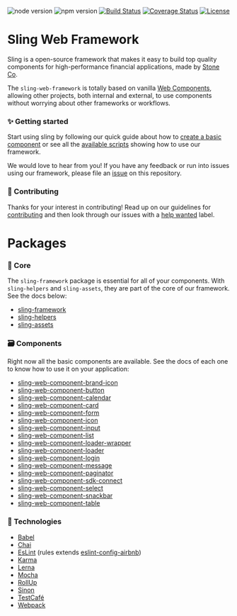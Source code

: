 ![node version][node-badge]
![npm version][npm-badge]
[![Build Status][build-status]][travis-url]
[![Coverage Status][coverage-status]][coveralls-url]
[![License][license-badge]][license-url]

# Sling Web Framework
Sling is a open-source framework that makes it easy to build top quality components for high-performance financial applications, made by [Stone Co](https://www.stone.com.br).

The `sling-web-framework` is totally based on vanilla [Web Components](https://www.webcomponents.org/introduction), allowing other projects, both internal and external, to use components without worrying about other frameworks or workflows.

### :sparkles: Getting started

Start using sling by following our quick guide about how to [create a basic component](https://github.com/stone-payments/sling-web-framework/wiki/Creating-a-new-basic-component) or see all the [available scripts](https://github.com/stone-payments/sling-web-framework/wiki/Available-Scripts) showing how to use our framework.

We would love to hear from you! If you have any feedback or run into issues using our framework, please file
an [issue](https://github.com/stone-payments/sling-web-framework/issues/new) on this repository.

### :rocket: Contributing
Thanks for your interest in contributing! Read up on our guidelines for
[contributing](https://github.com/stone-payments/sling-web-framework/blob/master/.github/CONTRIBUTING.md)
and then look through our issues with a [help wanted](https://github.com/stone-payments/sling-web-framework/issues?q=is%3Aopen+is%3Aissue+label%3A%22help+wanted%22)
label.

# Packages

### :black_heart: Core
The `sling-framework` package is essential for all of your components. With `sling-helpers` and `sling-assets`, they are part of the core of our framework. See the docs below:

* [sling-framework](https://github.com/stone-payments/sling-web-framework/tree/master/packages/sling-framework)
* [sling-helpers](https://github.com/stone-payments/sling-web-framework/tree/master/packages/sling-helpers)
* [sling-assets](https://github.com/stone-payments/sling-web-framework/tree/master/packages/sling-assets)

### :card_file_box: Components
Right now all the basic components are available. See the docs of each one to know how to use it on your application:

* [sling-web-component-brand-icon](https://github.com/stone-payments/sling-web-framework/tree/master/packages/sling-web-component-brand-icon)
* [sling-web-component-button](https://github.com/stone-payments/sling-web-framework/tree/master/packages/sling-web-component-button)
* [sling-web-component-calendar](https://github.com/stone-payments/sling-web-framework/tree/master/packages/sling-web-component-calendar)
* [sling-web-component-card](https://github.com/stone-payments/sling-web-framework/tree/master/packages/sling-web-component-card)
* [sling-web-component-form](https://github.com/stone-payments/sling-web-framework/tree/master/packages/sling-web-component-form)
* [sling-web-component-icon](https://github.com/stone-payments/sling-web-framework/tree/master/packages/sling-web-component-icon)
* [sling-web-component-input](https://github.com/stone-payments/sling-web-framework/tree/master/packages/sling-web-component-input)
* [sling-web-component-list](https://github.com/stone-payments/sling-web-framework/tree/master/packages/sling-web-component-list)
* [sling-web-component-loader-wrapper](https://github.com/stone-payments/sling-web-framework/tree/master/packages/sling-web-component-loader-wrapper)
* [sling-web-component-loader](https://github.com/stone-payments/sling-web-framework/tree/master/packages/sling-web-component-loader)
* [sling-web-component-login](https://github.com/stone-payments/sling-web-framework/tree/master/packages/sling-web-component-login)
* [sling-web-component-message](https://github.com/stone-payments/sling-web-framework/tree/master/packages/sling-web-component-message)
* [sling-web-component-paginator](https://github.com/stone-payments/sling-web-framework/tree/master/packages/sling-web-component-paginator)
* [sling-web-component-sdk-connect](https://github.com/stone-payments/sling-web-framework/tree/master/packages/sling-web-component-sdk-connect)
* [sling-web-component-select](https://github.com/stone-payments/sling-web-framework/tree/master/packages/sling-web-component-select)
* [sling-web-component-snackbar](https://github.com/stone-payments/sling-web-framework/tree/master/packages/sling-web-component-snackbar)
* [sling-web-component-table](https://github.com/stone-payments/sling-web-framework/tree/master/packages/sling-web-component-table)

### :green_apple: Technologies
* [Babel](https://babeljs.io/)
* [Chai](https://www.chaijs.com/)
* [EsLint](https://eslint.org/) (rules extends [eslint-config-airbnb](https://www.npmjs.com/package/eslint-config-airbnb))
* [Karma](https://karma-runner.github.io)
* [Lerna](https://lernajs.io/)
* [Mocha](https://mochajs.org/)
* [RollUp](https://rollupjs.org/guide/en)
* [Sinon](https://sinonjs.org/)
* [TestCafé](http://devexpress.github.io/testcafe/)
* [Webpack](https://webpack.js.org/)

[node-badge]: https://img.shields.io/badge/node%20version-8.x.x-brightgreen.svg
[npm-badge]: https://img.shields.io/badge/npm%20version-6.x.x-blue.svg
[build-status]: https://travis-ci.org/stone-payments/sling-web-framework.svg?branch=master
[coverage-status]: https://coveralls.io/repos/github/stone-payments/sling-web-framework/badge.svg?branch=master
[license-badge]: https://badgen.net/github/license/stone-payments/sling-web-framework
[travis-url]: https://travis-ci.org/stone-payments/sling-web-framework
[coveralls-url]: https://coveralls.io/github/stone-payments/sling-web-framework
[license-url]: https://github.com/stone-payments/sling-web-framework/blob/master/LICENSE
